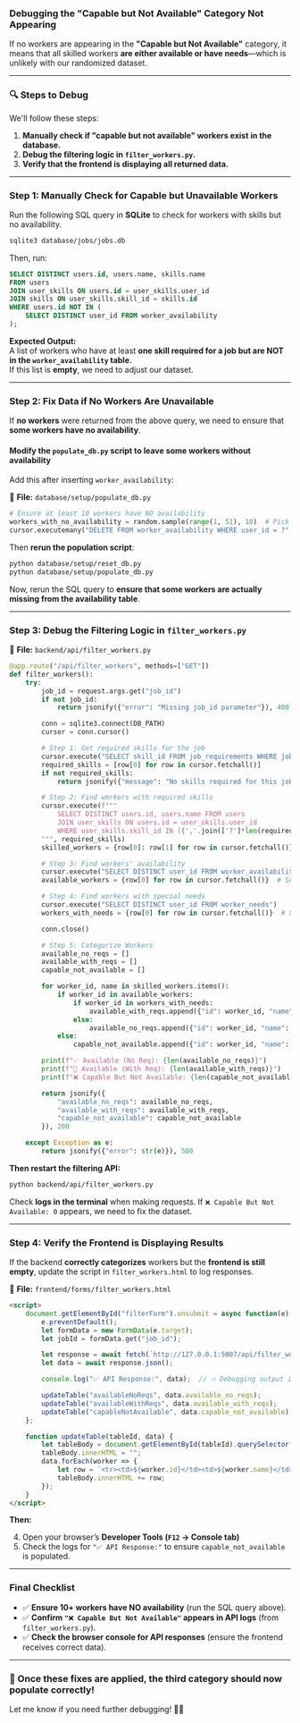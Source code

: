 ### **Debugging the "Capable but Not Available" Category Not Appearing**

If no workers are appearing in the **"Capable but Not Available"** category, it means that all skilled workers **are either available or have needs**—which is unlikely with our randomized dataset.

---

### **🔍 Steps to Debug**

We'll follow these steps:

1. **Manually check if "capable but not available" workers exist in the database.**
2. **Debug the filtering logic in `filter_workers.py`.**
3. **Verify that the frontend is displaying all returned data.**

---

### **Step 1: Manually Check for Capable but Unavailable Workers**

Run the following SQL query in **SQLite** to check for workers with skills but no availability.

```sh
sqlite3 database/jobs/jobs.db
```

Then, run:

```sql
SELECT DISTINCT users.id, users.name, skills.name 
FROM users
JOIN user_skills ON users.id = user_skills.user_id
JOIN skills ON user_skills.skill_id = skills.id
WHERE users.id NOT IN (
    SELECT DISTINCT user_id FROM worker_availability
);
```

**Expected Output:**  
A list of workers who have at least **one skill required for a job but are NOT in the `worker_availability` table.**  
If this list is **empty**, we need to adjust our dataset.

---

### **Step 2: Fix Data if No Workers Are Unavailable**

If **no workers** were returned from the above query, we need to ensure that **some workers have no availability**.

#### **Modify the `populate_db.py` script to leave some workers without availability**

Add this after inserting `worker_availability`:

📄 **File:** `database/setup/populate_db.py`

```python
# Ensure at least 10 workers have NO availability
workers_with_no_availability = random.sample(range(1, 51), 10)  # Pick 10 workers to have no shifts
cursor.executemany("DELETE FROM worker_availability WHERE user_id = ?", [(wid,) for wid in workers_with_no_availability])
```

Then **rerun the population script**:

```sh
python database/setup/reset_db.py
python database/setup/populate_db.py
```

Now, rerun the SQL query to **ensure that some workers are actually missing from the availability table**.

---

### **Step 3: Debug the Filtering Logic in `filter_workers.py`**

📄 **File:** `backend/api/filter_workers.py`

```python
@app.route("/api/filter_workers", methods=["GET"])
def filter_workers():
    try:
        job_id = request.args.get("job_id")
        if not job_id:
            return jsonify({"error": "Missing job_id parameter"}), 400

        conn = sqlite3.connect(DB_PATH)
        cursor = conn.cursor()

        # Step 1: Get required skills for the job
        cursor.execute("SELECT skill_id FROM job_requirements WHERE job_id = ?", (job_id,))
        required_skills = [row[0] for row in cursor.fetchall()]
        if not required_skills:
            return jsonify({"message": "No skills required for this job"}), 200

        # Step 2: Find workers with required skills
        cursor.execute(f"""
            SELECT DISTINCT users.id, users.name FROM users
            JOIN user_skills ON users.id = user_skills.user_id
            WHERE user_skills.skill_id IN ({','.join(['?']*len(required_skills))})
        """, required_skills)
        skilled_workers = {row[0]: row[1] for row in cursor.fetchall()}  # {user_id: name}

        # Step 3: Find workers' availability
        cursor.execute("SELECT DISTINCT user_id FROM worker_availability")
        available_workers = {row[0] for row in cursor.fetchall()}  # Set of available worker IDs

        # Step 4: Find workers with special needs
        cursor.execute("SELECT DISTINCT user_id FROM worker_needs")
        workers_with_needs = {row[0] for row in cursor.fetchall()}  # Set of worker IDs with needs

        conn.close()

        # Step 5: Categorize Workers
        available_no_reqs = []
        available_with_reqs = []
        capable_not_available = []

        for worker_id, name in skilled_workers.items():
            if worker_id in available_workers:
                if worker_id in workers_with_needs:
                    available_with_reqs.append({"id": worker_id, "name": name})
                else:
                    available_no_reqs.append({"id": worker_id, "name": name})
            else:
                capable_not_available.append({"id": worker_id, "name": name})  # 🔥 Ensure this category gets populated

        print(f"✅ Available (No Req): {len(available_no_reqs)}")
        print(f"🔶 Available (With Req): {len(available_with_reqs)}")
        print(f"❌ Capable But Not Available: {len(capable_not_available)}")  # Debugging output

        return jsonify({
            "available_no_reqs": available_no_reqs,
            "available_with_reqs": available_with_reqs,
            "capable_not_available": capable_not_available
        }), 200

    except Exception as e:
        return jsonify({"error": str(e)}), 500
```

**Then restart the filtering API:**

```sh
python backend/api/filter_workers.py
```

Check **logs in the terminal** when making requests. If `❌ Capable But Not Available: 0` appears, we need to fix the dataset.

---

### **Step 4: Verify the Frontend is Displaying Results**

If the backend **correctly categorizes** workers but the **frontend is still empty**, update the script in `filter_workers.html` to log responses.

📄 **File:** `frontend/forms/filter_workers.html`

```html
<script>
    document.getElementById("filterForm").onsubmit = async function(e) {
        e.preventDefault();
        let formData = new FormData(e.target);
        let jobId = formData.get("job_id");

        let response = await fetch(`http://127.0.0.1:5007/api/filter_workers?job_id=${jobId}`);
        let data = await response.json();

        console.log("✅ API Response:", data);  // 🔥 Debugging output in browser console

        updateTable("availableNoReqs", data.available_no_reqs);
        updateTable("availableWithReqs", data.available_with_reqs);
        updateTable("capableNotAvailable", data.capable_not_available);
    };

    function updateTable(tableId, data) {
        let tableBody = document.getElementById(tableId).querySelector("tbody");
        tableBody.innerHTML = "";
        data.forEach(worker => {
            let row = `<tr><td>${worker.id}</td><td>${worker.name}</td></tr>`;
            tableBody.innerHTML += row;
        });
    }
</script>
```

**Then:**

4. Open your browser’s **Developer Tools (`F12` → Console tab)**
5. Check the logs for `"✅ API Response:"` to ensure `capable_not_available` is populated.

---

### **Final Checklist**

- ✅ **Ensure 10+ workers have NO availability** (run the SQL query above).
- ✅ **Confirm `"❌ Capable But Not Available"` appears in API logs** (from `filter_workers.py`).
- ✅ **Check the browser console for API responses** (ensure the frontend receives correct data).

---

### **🚀 Once these fixes are applied, the third category should now populate correctly!**

Let me know if you need further debugging! 🚀🔥